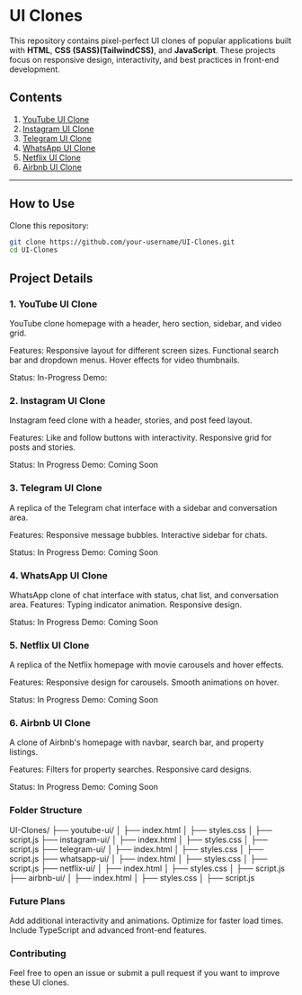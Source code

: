# UI Clones

This repository contains pixel-perfect UI clones of popular applications built with **HTML**, **CSS (SASS)(TailwindCSS)**, and **JavaScript**. These projects focus on responsive design, interactivity, and best practices in front-end development.

## **Contents**

1. [YouTube UI Clone](#1-youtube-ui-clone)
2. [Instagram UI Clone](#2-instagram-ui-clone)
3. [Telegram UI Clone](#3-telegram-ui-clone)
4. [WhatsApp UI Clone](#4-whatsapp-ui-clone)
5. [Netflix UI Clone](#5-netflix-ui-clone)
6. [Airbnb UI Clone](#6-airbnb-ui-clone)

---

## **How to Use**

Clone this repository:

```bash
git clone https://github.com/your-username/UI-Clones.git
cd UI-Clones
```

## Project Details

### 1. YouTube UI Clone

YouTube clone homepage with a header, hero section, sidebar, and video grid.

Features:
Responsive layout for different screen sizes.
Functional search bar and dropdown menus.
Hover effects for video thumbnails.

Status: In-Progress
Demo:

### 2. Instagram UI Clone

Instagram feed clone with a header, stories, and post feed layout.

Features:
Like and follow buttons with interactivity.
Responsive grid for posts and stories.

Status: In Progress
Demo: Coming Soon

### 3. Telegram UI Clone

A replica of the Telegram chat interface with a sidebar and conversation area.

Features:
Responsive message bubbles.
Interactive sidebar for chats.

Status: In Progress
Demo: Coming Soon

### 4. WhatsApp UI Clone

WhatsApp clone of chat interface with status, chat list, and conversation area.
Features:
Typing indicator animation.
Responsive design.

Status: In Progress
Demo: Coming Soon

### 5. Netflix UI Clone

A replica of the Netflix homepage with movie carousels and hover effects.

Features:
Responsive design for carousels.
Smooth animations on hover.

Status: In Progress
Demo: Coming Soon

### 6. Airbnb UI Clone

A clone of Airbnb's homepage with navbar, search bar, and property listings.

Features:
Filters for property searches.
Responsive card designs.

Status: In Progress
Demo: Coming Soon

### Folder Structure

UI-Clones/
├── youtube-ui/
│ ├── index.html
│ ├── styles.css
│ ├── script.js
├── instagram-ui/
│ ├── index.html
│ ├── styles.css
│ ├── script.js
├── telegram-ui/
│ ├── index.html
│ ├── styles.css
│ ├── script.js
├── whatsapp-ui/
│ ├── index.html
│ ├── styles.css
│ ├── script.js
├── netflix-ui/
│ ├── index.html
│ ├── styles.css
│ ├── script.js
├── airbnb-ui/
│ ├── index.html
│ ├── styles.css
│ ├── script.js

### Future Plans

Add additional interactivity and animations.
Optimize for faster load times.
Include TypeScript and advanced front-end features.

### Contributing

Feel free to open an issue or submit a pull request if you want to improve these UI clones.
